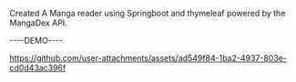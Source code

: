 Created A Manga reader using Springboot and thymeleaf powered by the MangaDex API.

----DEMO----


https://github.com/user-attachments/assets/ad549f84-1ba2-4937-803e-cd0d43ac396f




